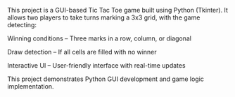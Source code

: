 This project is a GUI-based Tic Tac Toe game built using Python (Tkinter). It allows two players to take turns marking a 3x3 grid, with the game detecting:

Winning conditions – Three marks in a row, column, or diagonal

Draw detection – If all cells are filled with no winner

Interactive UI – User-friendly interface with real-time updates

This project demonstrates Python GUI development and game logic implementation.


